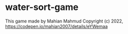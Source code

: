 # water-sort-game


This game made by Mahian Mahmud
Copyright (c) 2022, https://codepen.io/mahian2007/details/eYWemaa
